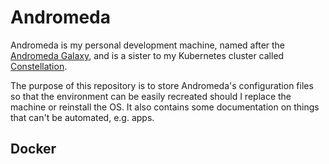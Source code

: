 # Andromeda

Andromeda is my personal development machine, named after the [Andromeda Galaxy](https://en.wikipedia.org/wiki/Andromeda_Galaxy), and is a sister to my Kubernetes cluster called [Constellation](https://github.com/constellation-net).

The purpose of this repository is to store Andromeda's configuration files so that the environment can be easily recreated should I replace the machine or reinstall the OS. It also contains some documentation on things that can't be automated, e.g. apps.

## Docker

